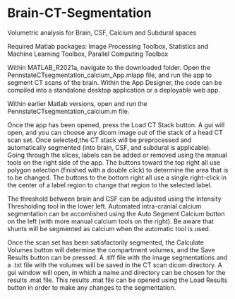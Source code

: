 # Brain-CT-Segmentation
Volumetric analysis for Brain, CSF, Calcium and Subdural spaces

Required Matlab packages: Image Processing Toolbox, Statistics and Machine Learning Toolbox, Parallel Computing Toolbox  

Within MATLAB_R2021a, navigate to the downloaded folder.  Open the PennstateCTsegmentation_calcium_App.mlapp file, and run the app to segment CT scans of the brain.  Within the App Designer, the code can be compiled into a standalone desktop application or a deployable web app.  

Within earlier Matlab versions, open and run the PennstateCTsegmentation_calcium.m file.  

Once the app has been opened, press the Load CT Stack button.  A gui will open, and you can choose any dicom image out of the stack of a head CT scan set.  Once selected,the CT stack will be preprocessed and automatically segmented (into brain, CSF, and subdural is applicable).  Going through the slices, labels can be added or removed using the manual tools on the right side of the app.  The buttons toward the top right all use polygon selection (finished with a double click) to determine the area that is to be changed.  The buttons to the bottom right all use a single right-click in the center of a label region to change that region to the selected label.  

The threshold between brain and CSF can be adjusted using the Intensity Thresholding tool in the lower left.  Automated intra-cranial calcium segmentation can be accomlished using the Auto Segment Calcium button on the left (with more manual calcium tools on the right).  Be aware that shunts will be segmented as calcium when the automatic tool is used.

Once the scan set has been satisfactorily segmented, the Calculate Volumes button will determine the compartment volumes, and the Save Results button can be pressed. A .tiff file with the image segmentations and a .txt file with the volumes will be saved in the CT scan dicom directory.  A gui window will open, in which a name and directory can be chosen for the results .mat file.  This results .mat file can be opened using the Load Results button in order to make any changes to the segmentation.
